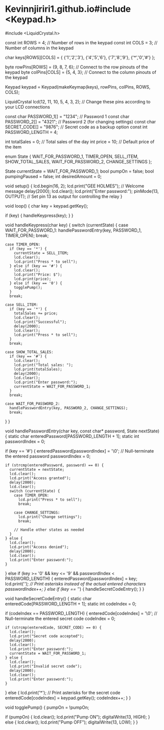 # Kevinnjiriri1.github.io#include <Keypad.h>
#include <LiquidCrystal.h>

const int ROWS = 4; // Number of rows in the keypad
const int COLS = 3; // Number of columns in the keypad

char keys[ROWS][COLS] = {
  {'1','2','3'},
  {'4','5','6'},
  {'7','8','9'},
  {'*','0','#'}
};

byte rowPins[ROWS] = {9, 8, 7, 6}; // Connect to the row pinouts of the keypad
byte colPins[COLS] = {5, 4, 3};    // Connect to the column pinouts of the keypad

Keypad keypad = Keypad(makeKeymap(keys), rowPins, colPins, ROWS, COLS);

LiquidCrystal lcd(12, 11, 10, 5, 4, 3, 2); // Change these pins according to your LCD connections

const char PASSWORD_1[] = "1234";      // Password 1
const char PASSWORD_2[] = "4321";      // Password 2 (for changing settings)
const char SECRET_CODE[] = "9876";     // Secret code as a backup option
const int PASSWORD_LENGTH = 4;

int totalSales = 0; // Total sales of the day
int price = 10;    // Default price of the item

enum State {
  WAIT_FOR_PASSWORD_1,
  TIMER_OPEN,
  SELL_ITEM,
  SHOW_TOTAL_SALES,
  WAIT_FOR_PASSWORD_2,
  CHANGE_SETTINGS
};

State currentState = WAIT_FOR_PASSWORD_1;
bool pumpOn = false;
bool pumpingPaused = false;
int desiredAmount = 0;

void setup() {
  lcd.begin(16, 2);
  lcd.print("GEE HOLMES"); // Welcome message
  delay(2000);
  lcd.clear();
  lcd.print("Enter password:");
  pinMode(13, OUTPUT); // Set pin 13 as output for controlling the relay
}

void loop() {
  char key = keypad.getKey();
 
  if (key) {
    handleKeypress(key);
  }
}

void handleKeypress(char key) {
  switch (currentState) {
    case WAIT_FOR_PASSWORD_1:
      handlePasswordEntry(key, PASSWORD_1, TIMER_OPEN);
      break;
     
    case TIMER_OPEN:
      if (key == '*') {
        currentState = SELL_ITEM;
        lcd.clear();
        lcd.print("Press * to sell");
      } else if (key == '#') {
        lcd.clear();
        lcd.print("Price: $");
        lcd.print(price);
      } else if (key == '0') {
        togglePump();
      }
      break;
     
    case SELL_ITEM:
      if (key == '*') {
        totalSales += price;
        lcd.clear();
        lcd.print("Successful");
        delay(2000);
        lcd.clear();
        lcd.print("Press * to sell");
      }
      break;
     
    case SHOW_TOTAL_SALES:
      if (key == '#') {
        lcd.clear();
        lcd.print("Total sales: ");
        lcd.print(totalSales);
        delay(2000);
        lcd.clear();
        lcd.print("Enter password:");
        currentState = WAIT_FOR_PASSWORD_1;
      }
      break;
     
    case WAIT_FOR_PASSWORD_2:
      handlePasswordEntry(key, PASSWORD_2, CHANGE_SETTINGS);
      break;
  }
}

void handlePasswordEntry(char key, const char* password, State nextState) {
  static char enteredPassword[PASSWORD_LENGTH + 1];
  static int passwordIndex = 0;

  if (key == '#') {
    enteredPassword[passwordIndex] = '\0'; // Null-terminate the entered password
    passwordIndex = 0;

    if (strcmp(enteredPassword, password) == 0) {
      currentState = nextState;
      lcd.clear();
      lcd.print("Access granted");
      delay(2000);
      lcd.clear();
      switch (currentState) {
        case TIMER_OPEN:
          lcd.print("Press * to sell");
          break;
         
        case CHANGE_SETTINGS:
          lcd.print("Change settings");
          break;
         
        // Handle other states as needed
      }
    } else {
      lcd.clear();
      lcd.print("Access denied");
      delay(2000);
      lcd.clear();
      lcd.print("Enter password:");
    }
  } else if (key >= '0' && key <= '9' && passwordIndex < PASSWORD_LENGTH) {
    enteredPassword[passwordIndex] = key;
    lcd.print('*'); // Print asterisks instead of the actual entered characters
    passwordIndex++;
  } else if (key == '*') {
    handleSecretCodeEntry();
  }
}

void handleSecretCodeEntry() {
  static char enteredCode[PASSWORD_LENGTH + 1];
  static int codeIndex = 0;

  if (codeIndex == PASSWORD_LENGTH) {
    enteredCode[codeIndex] = '\0'; // Null-terminate the entered secret code
    codeIndex = 0;

    if (strcmp(enteredCode, SECRET_CODE) == 0) {
      lcd.clear();
      lcd.print("Secret code accepted");
      delay(2000);
      lcd.clear();
      lcd.print("Enter password:");
      currentState = WAIT_FOR_PASSWORD_1;
    } else {
      lcd.clear();
      lcd.print("Invalid secret code");
      delay(2000);
      lcd.clear();
      lcd.print("Enter password:");
    }
  } else {
    lcd.print('*'); // Print asterisks for the secret code
    enteredCode[codeIndex] = keypad.getKey();
    codeIndex++;
  }
}

void togglePump() {
  pumpOn = !pumpOn;
 
  if (pumpOn) {
    lcd.clear();
    lcd.print("Pump ON");
    digitalWrite(13, HIGH);
  } else {
    lcd.clear();
    lcd.print("Pump OFF");
    digitalWrite(13, LOW);
  }
}

